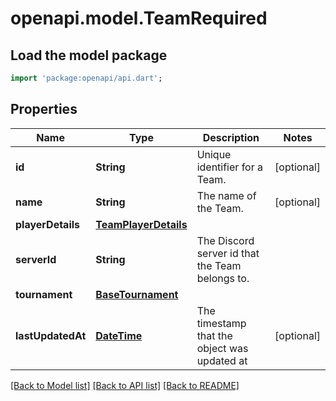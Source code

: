 # openapi.model.TeamRequired

## Load the model package
```dart
import 'package:openapi/api.dart';
```

## Properties
Name | Type | Description | Notes
------------ | ------------- | ------------- | -------------
**id** | **String** | Unique identifier for a Team. | [optional] 
**name** | **String** | The name of the Team. | [optional] 
**playerDetails** | [**TeamPlayerDetails**](TeamPlayerDetails.md) |  | 
**serverId** | **String** | The Discord server id that the Team belongs to. | 
**tournament** | [**BaseTournament**](BaseTournament.md) |  | 
**lastUpdatedAt** | [**DateTime**](DateTime.md) | The timestamp that the object was updated at | [optional] 

[[Back to Model list]](../README.md#documentation-for-models) [[Back to API list]](../README.md#documentation-for-api-endpoints) [[Back to README]](../README.md)


